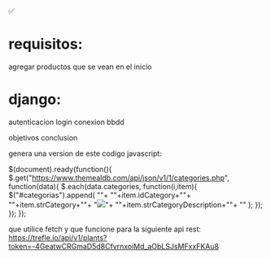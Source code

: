 ✅

# requisitos:
agregar productos que se vean en el inicio


# django:
autenticacion login
conexion bbdd

objetivos 
conclusion



genera una version de este codigo javascript:

 $(document).ready(function(){
    $.get("https://www.themealdb.com/api/json/v1/1/categories.php",
    function(data){
        $.each(data.categories, function(i,item){
            $("#categorias").append(
                "<tr>"+
                "<td>"+item.idCategory+"</td>"+
                "<td>"+item.strCategory+"</td>"+
                "<td><img src='"+item.strCategoryThumb+"'></img></td>"+
                "<td>"+item.strCategoryDescription+"</td>"+
                "</tr>"
            );
        });
    });
});

que utilice fetch y que funcione para la siguiente api rest: https://trefle.io/api/v1/plants?token=-4GeatwCRGmaD5d8CfvrnxoiMd_aObLSJsMFxxFKAu8




